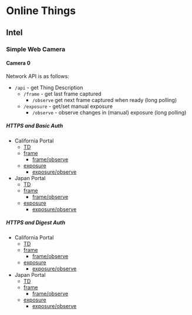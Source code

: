 # Online Things

## Intel

### Simple Web Camera

#### Camera 0

Network API is as follows:
* `/api` - get Thing Description
    * `/frame` - get last frame captured
        - `/observe` get next frame captured when ready (long polling)
    * `/exposure` - get/set manual exposure
        - `/observe` - observe changes in (manual) exposure (long polling)
          
##### HTTPS and Basic Auth
* California Portal
    * [TD](https://portal.mmccool.net:28443/api)
    * [frame](https://portal.mmccool.net:28443/api/frame)
        - [frame/observe](https://portal.mmccool.net:28443/api/frame/observe)
    * [exposure](https://portal.mmccool.net:28443/api/exposure)
        - [exposure/observe](https://portal.mmccool.net:28443/api/exposure/observe)
* Japan Portal
    * [TD](https://tiktok.mmccool.org:28443/api)
    * [frame](https://tiktok.mmccool.org:28443/api/frame)
        - [frame/observe](https://tiktok.mmccool.org:28443/api/frame/observe)
    * [exposure](https://tiktok.mmccool.org:28443/api/exposure)
        - [exposure/observe](https://tiktok.mmccool.org:28443/api/exposure/observe)

##### HTTPS and Digest Auth
* California Portal
    * [TD](https://portal.mmccool.net:28444/api)
    * [frame](https://portal.mmccool.net:28444/api/frame)
         - [frame/observe](https://portal.mmccool.net:28444/api/frame/observe)
    * [exposure](https://portal.mmccool.net:28444/api/exposure)
         - [exposure/observe](https://portal.mmccool.net:28444/api/exposure/observe)
* Japan Portal
    * [TD](https://tiktok.mmccool.org:28444/api)
    * [frame](https://tiktok.mmccool.org:28444/api/frame)
         - [frame/observe](https://tiktok.mmccool.org:28444/api/frame/observe)
    * [exposure](https://tiktok.mmccool.org:28444/api/exposure)
         - [exposure/observe](https://tiktok.mmccool.org:28444/api/exposure/observe)

